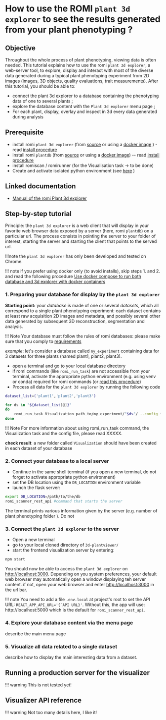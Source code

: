 How to use the ROMI `plant 3d explorer` to see the results generated from your plant phenotyping ?
================================

## Objective
Throughout the whole process of plant phenotyping, viewing data is often needed.
This tutorial explains how to use the romi `plant 3d explorer`, a web-server tool, to explore, display and interact with most of the diverse data generated during a typical plant phenotyping experiment from 2D images (images, 3D objects, quality evaluations, trait measurements).
After this tutorial, you should be able to:
* connect the plant 3d explorer to a database containing the phenotyping data of one to several plants ;
* explore the database content with the `Plant 3d explorer` menu page ;
* For each plant, display, overlay and inspect in 3d every data generated during analysis

## Prerequisite
* install romi `plant 3d explorer` (from [source](https://github.com/romi/3d-plantviewer) or using a [docker image](../docker/plant3dexplorer_docker.md) ) - read [install procedure](../install/plant3dexplorer_setup.md) 
* install romi `plantdb` (from [source](https://github.com/romi/romidata) or using a [docker image](../docker/romidb_docker.md)) -- read [install procedure](../install/romidb_setup.md)
* install romiscan / romirunner (for the Visualisation task -> to be done) 
* Create and activate isolated python environment (see [here](/docs/Scanner/install/create_env.md) )
  
## Linked documentation
* [Manual of the romi Plant 3d explorer](/docs/plant_3d_explorer/index.md)

## Step-by-step tutorial
Principle: the `plant 3d explorer` is a web client that will display in your favorite web browser data exposed by a server (here, romi `plantdb`) on a particular url. The process consists in pointing the server to your folder of interest, starting the server and starting the client that points to the served url. 

!!!note
 the `plant 3d explorer` has only been developed and tested on Chrome.

!!! note
 if you prefer using docker only (to avoid installs), skip steps 1. and 2. and read the following procedure
[Use docker compose to run both database and 3d explorer with docker containers](../docker/docker_compose.md)

### 1.  Preparing your database for display by the `plant 3d explorer`
**Starting point:** your *database* is made of one or several *datasets*, which all correspond to a single plant phenotyping experiment: each dataset contains at least raw acquisition 2D images and metadata, and possibly several other data generated by subsequent 3D reconstruction, segmentation and analysis.

!!! Note
    Your database must follow the rules of romi databases: please make sure that you comply to [requirements](../install/romidb_setup.md)

*example*: let's consider a database called `my_experiment` containing data for 3 datasets for three plants (named plant1, plant2, plant3).

- open a terminal and go to your local database directory
- if romi commands (like `romi_run_task`) are not accessible from your terminal, activate the appropriate python environment (e.g. using venv or conda) required for romi commands (or [read this procedure](../install/create_env.md))
- Process all data for the `plant 3d explorer` by running the following code
```bash
dataset_list=('plant1','plant2','plant3')

for ds in "${dataset_list[@]}"
do 
    romi_run_task Visualization path_to/my_experiment/"$ds"/ --config ~/config/ml_pipe_real.toml
done
```
!!! Note
    For more information about using romi_run_task command, the Visualization task and the config file, please read XXXXX.

**check result**: a new folder called `Visualization` should have been created in each dataset of your database

### 2. Connect your database to a local server
- Continue in the same shell terminal (if you open a new terminal, do not forget to activate appropriate python environment)
- set the DB location using the `DB_LOCATION` environment variable 
- launch the flask server:
```bash
export DB_LOCATION=/path/to/the/db
romi_scanner_rest_api #command that starts the server
```
The terminal prints various information given by the server (e.g. number of plant phenotyping folder ). Do not 

### 3. Connect the `plant 3d explorer` to the server
- Open a new terminal 
- go to your local cloned directory of `3d-plantviewer/`
- start the frontend visualization server by entering:
```bash
npm start
```
You should now be able to access the `plant 3d explorer` on [http://localhost:3000](http://localhost:3000). Depending on you system preferences, your default web browser may automatically open a window displaying teh server content. if not, open your web browser and enter [http://localhost:3000](http://localhost:3000) in the url bar.

!!! note
    You need to add a file `.env.local` at project's root to set the API URL: ```REACT_APP_API_URL='{`API URL}'```.
    Without this, the app will use: http://localhost:5000 which is the default for `romi_scanner_rest_api`.

### 4.  Explore your database content via the menu page
describe the main menu page

### 5.  Visualize all data related to a single dataset
describe how to display the main interesting data from a dataset.


## Running a production server for the visualizer

!!! warning
    This is not tested yet!


## Visualizer API reference

!!! warning
    Not too many details here, I like it! 